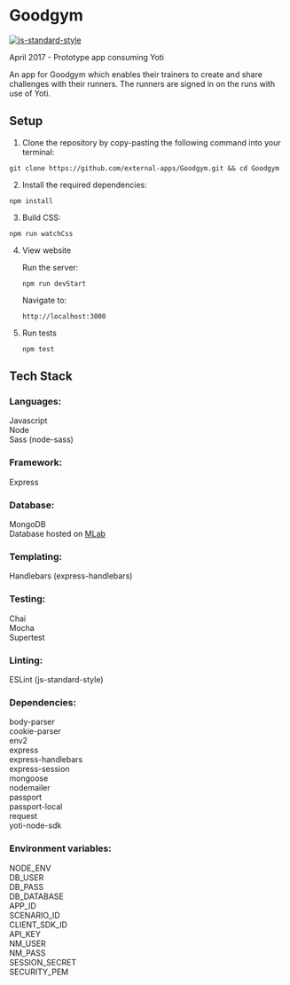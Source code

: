 # Goodgym

[![js-standard-style](https://img.shields.io/badge/code%20style-standard-brightgreen.svg)](http://standardjs.com)

April 2017 - Prototype app consuming Yoti

An app for Goodgym which enables their trainers to create and share challenges with their runners. The runners are signed in on the runs with use of Yoti.

## Setup

1. Clone the repository by copy-pasting the following command into your terminal:

  ```
  git clone https://github.com/external-apps/Goodgym.git && cd Goodgym
  ```  
2. Install the required dependencies:

  ```
  npm install
  ```   

3. Build CSS:

  ```
  npm run watchCss
  ```

4. View website

   Run the server:
   ```
   npm run devStart
   ```
   Navigate to:
   ```
   http://localhost:3000
   ```  
5. Run tests

   ```
   npm test
   ```

## Tech Stack

### Languages:
Javascript  
Node  
Sass (node-sass)

### Framework:
Express

### Database:
MongoDB  
Database hosted on [MLab](https://mlab.com)

### Templating:
Handlebars (express-handlebars)

### Testing:
Chai  
Mocha  
Supertest

### Linting:
ESLint (js-standard-style)

### Dependencies:
body-parser  
cookie-parser  
env2  
express  
express-handlebars  
express-session  
mongoose  
nodemailer  
passport  
passport-local  
request  
yoti-node-sdk

### Environment variables:
NODE_ENV  
DB_USER  
DB_PASS  
DB_DATABASE  
APP_ID  
SCENARIO_ID  
CLIENT_SDK_ID  
API_KEY  
NM_USER  
NM_PASS  
SESSION_SECRET  
SECURITY_PEM  
